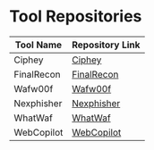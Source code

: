 # Tool Repositories

| Tool Name    | Repository Link                                             |
|--------------|-------------------------------------------------------------|
| Ciphey       | [Ciphey](https://github.com/Ciphey/Ciphey.git)              |
| FinalRecon   | [FinalRecon](https://github.com/thewhiteh4t/FinalRecon.git) |
| Wafw00f      | [Wafw00f](https://github.com/EnableSecurity/wafw00f.git)    |
| Nexphisher   | [Nexphisher](https://github.com/htr-tech/nexphisher.git)    |
| WhatWaf      | [WhatWaf](https://github.com/Ekultek/WhatWaf.git)           |
| WebCopilot  | [WebCopilot](https://github.com/h4r5h1t/webcopilot.git)    |
